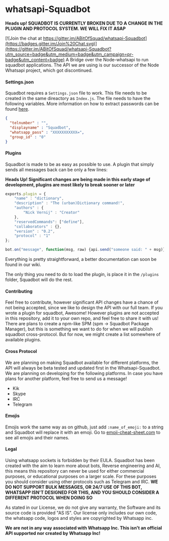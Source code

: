# whatsapi-Squadbot
**Heads up! SQUADBOT IS CURRENTLY BROKEN DUE TO A CHANGE IN THE PLUGIN AND PROTOCOL SYSTEM. WE WILL FIX IT ASAP**


[![Join the chat at https://gitter.im/ABitOfSquad/whatsapi-Squadbot](https://badges.gitter.im/Join%20Chat.svg)](https://gitter.im/ABitOfSquad/whatsapi-Squadbot?utm_source=badge&utm_medium=badge&utm_campaign=pr-badge&utm_content=badge)
A Bridge over the Node-whatsapi to run squadbot applications. The API we are using is our successor of the Node Whatsapi project, which got discontinued.

#### Settings.json
Squadbot requires a ```Settings.json``` file to work. This file needs to be created in the same direactory as ```Index.js```. The file needs to have the following variables. More information on how to extract passwords can be found [here](https://github.com/ABitOfSquad/WA-password/).
```json
{
  "telnumber" : "",
  "displayname" : "Squadbot",
  "whatsapp_pass" : "XXXXXXXXXXX=",
  "group_id" : "0"
}
```

#### Plugins
Squadbot is made to be as easy as possible to use.  A plugin that simply sends all messages back can be only a few lines:

**Heads Up! Significant changes are being made in this early stage of development, plugins are most likely to break sooner or later**
```javascript
exports.plugin = {
    "name" : "dictionary",
    "description" : "The (urban)Dictionary command!",
    "authors" : {
        "Nick Vernij" : "Creator"
    },
    "reservedCommands": ["define"],
    "collaborators" : {},
    "version" : "0.2",
    "protocol" : "1"
};

bot.on("message", function(msg, raw) {api.send("someone said: " + msg)})
```
Everything is pretty straightforward, a better documentation can soon be found in our wiki.

The only thing you need to do to load the plugin, is place it in the ```/plugins``` folder, Squadbot will do the rest.

#### Contributing
Feel free to contribute, however significant API changes have a chance of not being accepted, since we like to design the API with our full team. If you wrote a plugin for squadbot, Awesome! However plugins are not accepted in this repository, add it to your own repo, and feel free to share it with us! There are plans to create a npm-like SPM (spm -> Squadbot Package Manager), but this is something we want to do for when we will publish squadbot cross-protocol. But for now, we might create a list somewhere of available plugins.

#### Cross Protocol
We are planning on making Squadbot available for different platforms, the API will always be beta tested and updated first in the Whatsapi-Squadbot. We are planning on developing for the following platforms. In case you have plans for another platform, feel free to send us a message!
* Kik
* Skype
* IRC
* Telegram

#### Emojis
Emojis work the same way as on github, just add `:name_of_emoji:` to a string and Squadbot will replace it with an emoji. Go to [emoji-cheat-sheet.com](http://www.emoji-cheat-sheet.com/) to see all emojis and their names.

#### Legal
Using whatsapp sockets is forbidden by their EULA. Squadbot has been created with the aim to learn more about bots, Reverse engineering and AI, this means this repository can never be used for either commercial purposes, or educational purposes on a larger scale. For these purposes you should consider using other protocols such as Telegram and IRC. **WE DO NOT SUPPORT BULK MESSAGES, OR 24/7 USE OF THIS BOT, WHATSAPP ISN'T DESIGNED FOR THIS, AND YOU SHOULD CONSIDER A DIFFERENT PROTOCOL WHEN DOING SO**

As stated in our License, we do not give any warranty, the Software and its source code is provided "AS IS". Our license only includes our own code, the whatsapp code, logos and styles are copyrighted by Whatsapp inc.

**We are not in any way associated with Whatsapp Inc. This isn't an official API supported nor created by Whatsapp Inc!**
